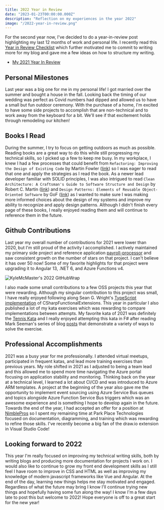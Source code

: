 ```yaml
---
title: 2022 Year in Review
date: "2023-01-23T00:00:00.000Z"
description: "Reflection on my experiences in the year 2022"
image: "/2022-year-in-review.png"
---
```


For the second year now, I've decided to do a year-in-review post highlighting my last 12 months of work and personal life. I recently read this [Year in Review Checklist](https://ardalis.com/year-in-review-post-checklist/) which further motivated me to commit to writing more for my blog and gave me a few ideas on how to structure my writing.

* [My 2021 Year In Review](https://kylemcmaster.com/blog/2021-year-in-review/)

## Personal Milestones

Last year was a big one for me in my personal life! I got married over the summer and bought a house in the fall. Looking back the timing of our wedding was perfect as Covid numbers had dipped and allowed us to have a small but fun outdoor ceremony. With the purchase of a home, I'm excited to have some side projects to accomplish that are non-technical and to work away from the keyboard for a bit. We'll see if that excitement holds through remodeling our kitchen!

## Books I Read

During the summer, I try to focus on getting outdoors as much as possible. Reading books are a great way to do this while still progressing my technical skills, so I picked up a few to keep me busy. In my workplace, I knew I had a few processes that could benefit from `Refactoring: Improving the Design of Existing Code` by Martin Fowler ([link](https://martinfowler.com/books/refactoring.html)) so I was eager to read that one and apply the strategies as I read the book. As a newer lead developer familiar with SOLID principles, I was also intrigued to read `Clean Architecture: A Craftsman's Guide to Software Structure and Design` by Robert C. Martin ([link](https://www.informit.com/store/clean-architecture-a-craftsmans-guide-to-software-structure-9780134494166)) and `Design Patterns: Elements of Reusable Object-Oriented Software` by GoF ([link](https://www.informit.com/store/design-patterns-elements-of-reusable-object-oriented-9780201633610)) as I wanted to make sure I was making more informed choices about the design of my systems and improve my ability to recognize and apply design patterns. Although I didn't finish every page of these books, I really enjoyed reading them and will continue to reference them in the future.

## Github Contributions

Last year my overall number of contributions for 2021 were lower than 2020, but I'm still proud of the activity I accomplished. I actively maintained my primary side project and reference application [payroll-processor](https://github.com/KyleMcMaster/payroll-processor) and saw consistent growth on the number of stars on that project. I can't believe it has over 50 now! Some of my favorite highlights for that project were upgrading it to Angular 13, .NET 6, and Azure Functions v4.

![KyleMcMaster's 2022 GitHubWrap](../assets/images/2021_gh_wrap_og_image.png)

I also made some small contributions to a few OSS projects this year that were rewarding. Although my singular contribution to this project was small, I have really enjoyed following along Sean G. Wright's [TypeScript implementation](https://github.com/seangwright/typescript-functional-extensions) of CSharpFunctionalExtensions. This year in particular I also published a lot of my kata exercises which was rewarding to compare implementations between attempts. My favorite kata of 2021 was definitely the [Tennis Kata](https://github.com/ardalis/kata-catalog/blob/main/katas/Tennis%20Scoring.md) and I really enjoyed attempting this kata in F# after reading Mark Seeman's series of blog [posts](https://blog.ploeh.dk/2021/03/29/table-driven-tennis-scoring/) that demonstrate a variety of ways to solve the exercise.

## Professional Accomplishments

2021 was a busy year for me professionally. I attended virtual meetups, participated in frequent katas, and lead more training exercises than previous years. My role shifted in 2021 as I adjusted to being a team lead and this allowed me to spend more time navigating the Azure portal focusing on application stability and monitoring. Thinking back on the year at a technical level, I learned a lot about CI/CD and was introduced to Azure ARM templates. A project at the beginning of the year also gave me the opportunity to implement event sourcing using Azure Service Bus queues and topics alongside Azure Function Service Bus triggers which was an awesome experience and is something I hope to develop again in the future. Towards the end of the year, I had accepted an offer for a position at [NimblePros](https://nimblepros.com/) so I spent my remaining time at Park Place Technologies focused on documentation, diagramming, and training which was rewarding to refine those skills. I've recently become a big fan of the draw.io extension in Visual Studio Code!

## Looking forward to 2022

This year I'm really focused on improving my technical writing skills, both by writing blogs and producing more documentation for projects I work on. I would also like to continue to grow my front end development skills as I still feel I have room to improve in CSS and HTML as well as improving my knowledge of modern javascript frameworks like Vue and Angular. At the end of the day, learning new things helps me stay motivated and engaged. Regardless of what the future may bring I know I'll continue trying new things and hopefully having some fun along the way! I know I'm a few days late to post this but welcome to 2022! Hope everyone is off to a great start for the new year!
